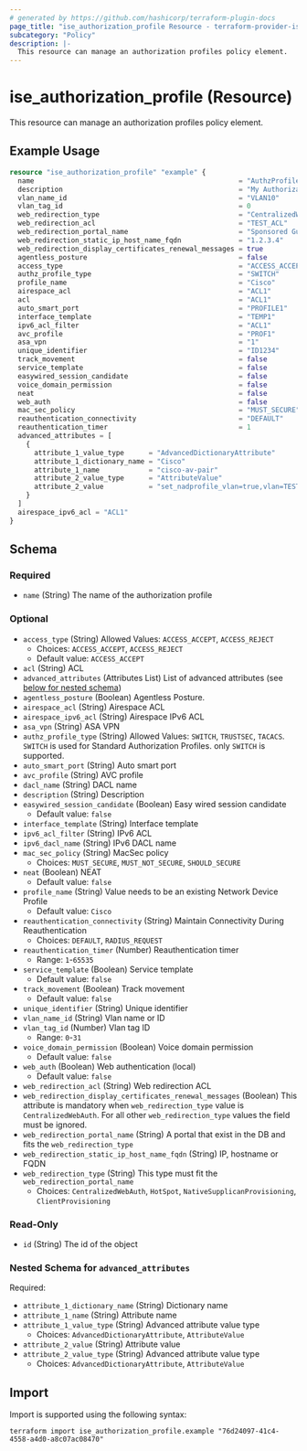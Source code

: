 ```yaml
---
# generated by https://github.com/hashicorp/terraform-plugin-docs
page_title: "ise_authorization_profile Resource - terraform-provider-ise"
subcategory: "Policy"
description: |-
  This resource can manage an authorization profiles policy element.
---
```


# ise_authorization_profile (Resource)

This resource can manage an authorization profiles policy element.

## Example Usage

```terraform
resource "ise_authorization_profile" "example" {
  name                                                  = "AuthzProfile1"
  description                                           = "My Authorization Profile"
  vlan_name_id                                          = "VLAN10"
  vlan_tag_id                                           = 0
  web_redirection_type                                  = "CentralizedWebAuth"
  web_redirection_acl                                   = "TEST_ACL"
  web_redirection_portal_name                           = "Sponsored Guest Portal (default)"
  web_redirection_static_ip_host_name_fqdn              = "1.2.3.4"
  web_redirection_display_certificates_renewal_messages = true
  agentless_posture                                     = false
  access_type                                           = "ACCESS_ACCEPT"
  authz_profile_type                                    = "SWITCH"
  profile_name                                          = "Cisco"
  airespace_acl                                         = "ACL1"
  acl                                                   = "ACL1"
  auto_smart_port                                       = "PROFILE1"
  interface_template                                    = "TEMP1"
  ipv6_acl_filter                                       = "ACL1"
  avc_profile                                           = "PROF1"
  asa_vpn                                               = "1"
  unique_identifier                                     = "ID1234"
  track_movement                                        = false
  service_template                                      = false
  easywired_session_candidate                           = false
  voice_domain_permission                               = false
  neat                                                  = false
  web_auth                                              = false
  mac_sec_policy                                        = "MUST_SECURE"
  reauthentication_connectivity                         = "DEFAULT"
  reauthentication_timer                                = 1
  advanced_attributes = [
    {
      attribute_1_value_type      = "AdvancedDictionaryAttribute"
      attribute_1_dictionary_name = "Cisco"
      attribute_1_name            = "cisco-av-pair"
      attribute_2_value_type      = "AttributeValue"
      attribute_2_value           = "set_nadprofile_vlan=true,vlan=TEST,tag=1"
    }
  ]
  airespace_ipv6_acl = "ACL1"
}
```

<!-- schema generated by tfplugindocs -->
## Schema

### Required

- `name` (String) The name of the authorization profile

### Optional

- `access_type` (String) Allowed Values: `ACCESS_ACCEPT`, `ACCESS_REJECT`
  - Choices: `ACCESS_ACCEPT`, `ACCESS_REJECT`
  - Default value: `ACCESS_ACCEPT`
- `acl` (String) ACL
- `advanced_attributes` (Attributes List) List of advanced attributes (see [below for nested schema](#nestedatt--advanced_attributes))
- `agentless_posture` (Boolean) Agentless Posture.
- `airespace_acl` (String) Airespace ACL
- `airespace_ipv6_acl` (String) Airespace IPv6 ACL
- `asa_vpn` (String) ASA VPN
- `authz_profile_type` (String) Allowed Values: `SWITCH`, `TRUSTSEC`, `TACACS`. `SWITCH` is used for Standard Authorization Profiles. only `SWITCH` is supported.
- `auto_smart_port` (String) Auto smart port
- `avc_profile` (String) AVC profile
- `dacl_name` (String) DACL name
- `description` (String) Description
- `easywired_session_candidate` (Boolean) Easy wired session candidate
  - Default value: `false`
- `interface_template` (String) Interface template
- `ipv6_acl_filter` (String) IPv6 ACL
- `ipv6_dacl_name` (String) IPv6 DACL name
- `mac_sec_policy` (String) MacSec policy
  - Choices: `MUST_SECURE`, `MUST_NOT_SECURE`, `SHOULD_SECURE`
- `neat` (Boolean) NEAT
  - Default value: `false`
- `profile_name` (String) Value needs to be an existing Network Device Profile
  - Default value: `Cisco`
- `reauthentication_connectivity` (String) Maintain Connectivity During Reauthentication
  - Choices: `DEFAULT`, `RADIUS_REQUEST`
- `reauthentication_timer` (Number) Reauthentication timer
  - Range: `1`-`65535`
- `service_template` (Boolean) Service template
  - Default value: `false`
- `track_movement` (Boolean) Track movement
  - Default value: `false`
- `unique_identifier` (String) Unique identifier
- `vlan_name_id` (String) Vlan name or ID
- `vlan_tag_id` (Number) Vlan tag ID
  - Range: `0`-`31`
- `voice_domain_permission` (Boolean) Voice domain permission
  - Default value: `false`
- `web_auth` (Boolean) Web authentication (local)
  - Default value: `false`
- `web_redirection_acl` (String) Web redirection ACL
- `web_redirection_display_certificates_renewal_messages` (Boolean) This attribute is mandatory when `web_redirection_type` value is `CentralizedWebAuth`. For all other `web_redirection_type` values the field must be ignored.
- `web_redirection_portal_name` (String) A portal that exist in the DB and fits the `web_redirection_type`
- `web_redirection_static_ip_host_name_fqdn` (String) IP, hostname or FQDN
- `web_redirection_type` (String) This type must fit the `web_redirection_portal_name`
  - Choices: `CentralizedWebAuth`, `HotSpot`, `NativeSupplicanProvisioning`, `ClientProvisioning`

### Read-Only

- `id` (String) The id of the object

<a id="nestedatt--advanced_attributes"></a>
### Nested Schema for `advanced_attributes`

Required:

- `attribute_1_dictionary_name` (String) Dictionary name
- `attribute_1_name` (String) Attribute name
- `attribute_1_value_type` (String) Advanced attribute value type
  - Choices: `AdvancedDictionaryAttribute`, `AttributeValue`
- `attribute_2_value` (String) Attribute value
- `attribute_2_value_type` (String) Advanced attribute value type
  - Choices: `AdvancedDictionaryAttribute`, `AttributeValue`

## Import

Import is supported using the following syntax:

```shell
terraform import ise_authorization_profile.example "76d24097-41c4-4558-a4d0-a8c07ac08470"
```
